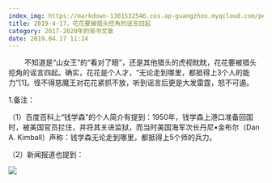 ```yaml
---
index_img: https://markdown-1301532546.cos.ap-guangzhou.myqcloud.com/peipei_blog/20210921144446.png
title: 2019-4-17，花花要被猎头挖角的谣言四起
category: 2017-2020年的简书文章
date: 2019.04.17 11:24
---
```


        不知道是“山女王”的“看对了眼”，还是其他猎头的虎视眈眈，花花要被猎头挖角的谣言四起。确实，花花是个人才，“无论走到哪里，都抵得上3个人的能力”\[1\]。怪不得慈魔王对花花紧抓不放，听到谣言后更是大发雷霆，怒不可遏。

1.备注：

（1）百度百科上“钱学森”的个人简介有提到：1950年，钱学森上港口准备回国时，被美国官员拦住，并将其关进监狱，而当时美国海军次长丹尼•金布尔（Dan A. Kimball）声称：钱学森无论走到哪里，都抵得上5个师的兵力。

（2）新闻报道也提到：

![](https://markdown-1301532546.cos.ap-guangzhou.myqcloud.com/peipei_blog/20210921144446.png)  

